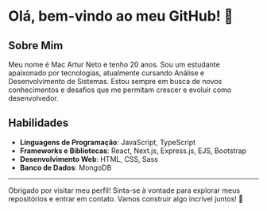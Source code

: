# Olá, bem-vindo ao meu GitHub! 👋

## Sobre Mim

Meu nome é Mac Artur Neto e tenho 20 anos. Sou um estudante apaixonado por tecnologias, atualmente cursando Análise e Desenvolvimento de Sistemas. Estou sempre em busca de novos conhecimentos e desafios que me permitam crescer e evoluir como desenvolvedor.

## Habilidades

- **Linguagens de Programação**: JavaScript, TypeScript
- **Frameworks e Bibliotecas**: React, Next.js, Express.js, EJS, Bootstrap
- **Desenvolvimento Web**: HTML, CSS, Sass
- **Banco de Dados**: MongoDB

---

Obrigado por visitar meu perfil! Sinta-se à vontade para explorar meus repositórios e entrar em contato. Vamos construir algo incrível juntos! 🚀
